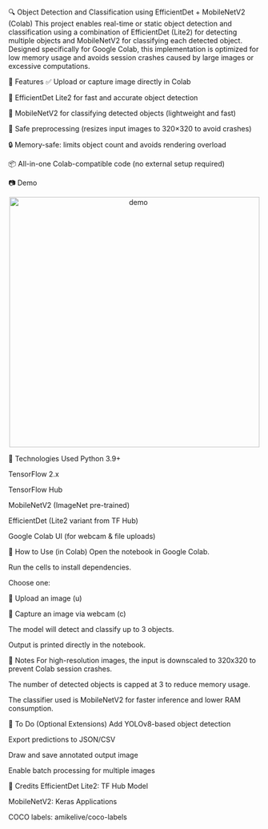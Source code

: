 🔍 Object Detection and Classification using EfficientDet + MobileNetV2 (Colab)
This project enables real-time or static object detection and classification using a combination of EfficientDet (Lite2) for detecting multiple objects and MobileNetV2 for classifying each detected object. Designed specifically for Google Colab, this implementation is optimized for low memory usage and avoids session crashes caused by large images or excessive computations.

🚀 Features
✅ Upload or capture image directly in Colab

🧠 EfficientDet Lite2 for fast and accurate object detection

🎯 MobileNetV2 for classifying detected objects (lightweight and fast)

🧹 Safe preprocessing (resizes input images to 320×320 to avoid crashes)

🔒 Memory-safe: limits object count and avoids rendering overload

📦 All-in-one Colab-compatible code (no external setup required)

📷 Demo
<p align="center"> <img src="https://user-images.githubusercontent.com/example/detection_classification.png" alt="demo" width="500"/> </p>
🧰 Technologies Used
Python 3.9+

TensorFlow 2.x

TensorFlow Hub

MobileNetV2 (ImageNet pre-trained)

EfficientDet (Lite2 variant from TF Hub)

Google Colab UI (for webcam & file uploads)

📁 How to Use (in Colab)
Open the notebook in Google Colab.

Run the cells to install dependencies.

Choose one:

📁 Upload an image (u)

📸 Capture an image via webcam (c)

The model will detect and classify up to 3 objects.

Output is printed directly in the notebook.

🔐 Notes
For high-resolution images, the input is downscaled to 320x320 to prevent Colab session crashes.

The number of detected objects is capped at 3 to reduce memory usage.

The classifier used is MobileNetV2 for faster inference and lower RAM consumption.

📌 To Do (Optional Extensions)
 Add YOLOv8-based object detection

 Export predictions to JSON/CSV

 Draw and save annotated output image

 Enable batch processing for multiple images

🤝 Credits
EfficientDet Lite2: TF Hub Model

MobileNetV2: Keras Applications

COCO labels: amikelive/coco-labels


